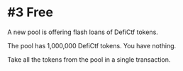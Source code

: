 # #3 Free

A new pool is offering flash loans of DefiCtf tokens.

The pool has 1,000,000 DefiCtf tokens. You have nothing.

Take all the tokens from the pool in a single transaction.